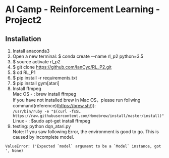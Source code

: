 # AI Camp - Reinforcement Learning - Project2  

## Installation   
1. Install anaconda3
2. Open a new terminal: $ conda create --name rl_p2 python=3.5
3. $ source activate rl_p2
4. $ git clone https://github.com/IanCyc/RL_P2.git
5. $ cd RL_P1
6. $ pip install -r requirements.txt
7. $ pip install gym[atari]
8. Install ffmpeg      
    Mac OS - : brew install ffmpeg         
             If you have not installed brew in Mac OS，please run follwing command(reference)(https://brew.sh/)):    
             `/usr/bin/ruby -e "$(curl -fsSL https://raw.githubusercontent.com/Homebrew/install/master/install)"`            
    Linux - : $sudo apt-get install ffmpeg            
9. testing: python dqn_atari.py        
Note: If you saw following Error, the environment is good to go. This is caused by incomplete model.
```
ValueError: ('Expected `model` argument to be a `Model` instance, got ', None)
```
